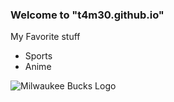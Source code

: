 ### Welcome to "t4m30.github.io"

My Favorite stuff
- Sports
- Anime

![Milwaukee Bucks Logo](https://c4.wallpaperflare.com/wallpaper/269/331/589/basketball-milwaukee-bucks-logo-nba-hd-wallpaper-preview.jpg)
